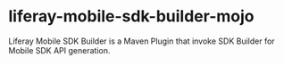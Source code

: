 # liferay-mobile-sdk-builder-mojo

Liferay Mobile SDK Builder is a Maven Plugin that invoke SDK Builder for Mobile SDK API generation.
